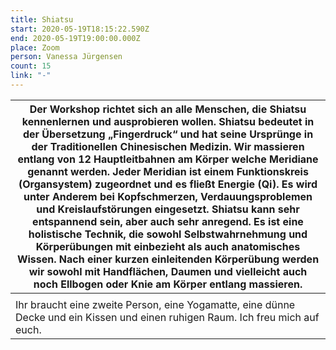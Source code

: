 ```yaml
---
title: Shiatsu
start: 2020-05-19T18:15:22.590Z
end: 2020-05-19T19:00:00.000Z
place: Zoom
person: Vanessa Jürgensen
count: 15
link: "-"
---
```

<!--StartFragment-->

| Der Workshop richtet sich an alle Menschen, die Shiatsu kennenlernen und ausprobieren wollen. Shiatsu bedeutet in der Übersetzung „Fingerdruck“ und hat seine Ursprünge in der Traditionellen Chinesischen Medizin. Wir massieren entlang von 12 Hauptleitbahnen am Körper welche Meridiane genannt werden. Jeder Meridian ist einem Funktionskreis (Organsystem) zugeordnet und es fließt Energie (Qi). Es wird unter Anderem bei Kopfschmerzen, Verdauungsproblemen und Kreislaufstörungen eingesetzt. Shiatsu kann sehr entspannend sein, aber auch sehr anregend. Es ist eine holistische Technik, die sowohl Selbstwahrnehmung und Körperübungen mit einbezieht als auch anatomisches Wissen. Nach einer kurzen einleitenden Körperübung werden wir sowohl mit Handflächen, Daumen und vielleicht auch noch Ellbogen oder Knie am Körper entlang massieren. |
| ---------------------------------------------------------------------------------------------------------------------------------------------------------------------------------------------------------------------------------------------------------------------------------------------------------------------------------------------------------------------------------------------------------------------------------------------------------------------------------------------------------------------------------------------------------------------------------------------------------------------------------------------------------------------------------------------------------------------------------------------------------------------------------------------------------------------------------------------------------------- |
|                                                                                                                                                                                                                                                                                                                                                                                                                                                                                                                                                                                                                                                                                                                                                                                                                                                                  |
| Ihr braucht eine zweite Person, eine Yogamatte, eine dünne Decke und ein Kissen und einen ruhigen Raum. Ich freu mich auf euch.                                                                                                                                                                                                                                                                                                                                                                                                                                                                                                                                                                                                                                                                                                                                  |

<!--EndFragment-->